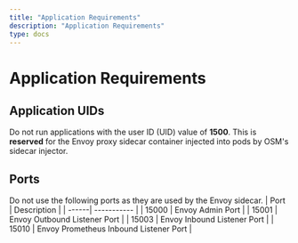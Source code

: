 ```yaml
---
title: "Application Requirements"
description: "Application Requirements"
type: docs
---
```


# Application Requirements

## Application UIDs
Do not run applications with the user ID (UID) value of **1500**. This is **reserved** for the Envoy proxy sidecar container injected into pods by OSM's sidecar injector.

## Ports
Do not use the following ports as they are used by the Envoy sidecar.
| Port  | Description |
| ------| ----------- |
| 15000 | Envoy Admin Port |
| 15001 | Envoy Outbound Listener Port |
| 15003 | Envoy Inbound Listener Port |
| 15010 | Envoy Prometheus Inbound Listener Port |